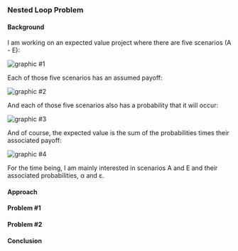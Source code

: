 ### Nested Loop Problem

#### Background  

I am working on an expected value project where there are five scenarios (A - E): 

![graphic #1](https://github.com/vmsmith/Nested_Loop_Problem/blob/master/graphics/EV1.png)

Each of those five scenarios has an assumed payoff:  

![graphic #2](https://github.com/vmsmith/Nested_Loop_Problem/blob/master/graphics/EV2.png)  

And each of those five scenarios also has a probability that it will occur: 

![graphic #3](https://github.com/vmsmith/Nested_Loop_Problem/blob/master/graphics/EV3.png)  

And of course, the expected value is the sum of the probabilities times their associated payoff:  

![graphic #4](https://github.com/vmsmith/Nested_Loop_Problem/blob/master/graphics/EV4.png)  

For the time being, I am mainly interested in scenarios A and E and their associated probabilities, α and ε.

#### Approach  


#### Problem #1  


#### Problem #2  



#### Conclusion  
